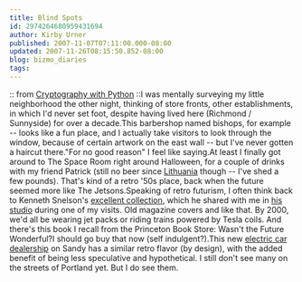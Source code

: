 ```yaml
---
title: Blind Spots
id: 2974264680959431694
author: Kirby Urner
published: 2007-11-07T07:11:00.000-08:00
updated: 2007-11-26T08:15:50.852-08:00
blog: bizmo_diaries
tags: 
---
```


[](https://blogger.googleusercontent.com/img/b/R29vZ2xl/AVvXsEg6B3obW-1a_2B8Pnn6RI3q4UZO1ZZm6Yco4mu5xA6bt0eL4L1XsSdaMWFckYLhruajl4ubCfjgrW9DbqhEBljYmlaLs6izFzk9bkVg7CJMZa9ePpeQJSYJmXbQGlpT1abcsvIq/s1600-h/bishops.jpg):: from [Cryptography with Python](http://www.4dsolutions.net/ocn/rsa.html) ::I was mentally surveying my little neighborhood the other night, thinking of store fronts, other establishments, in which I'd never set foot, despite having lived here (Richmond / Sunnyside) for over a decade.This barbershop named bishops, for example -- looks like a fun place, and I actually take visitors to look through the window, because of certain artwork on the east wall -- but I've never gotten a haircut there."For no good reason" I feel like saying.At least I finally got around to The Space Room right around Halloween, for a couple of drinks with my friend Patrick (still no beer since [Lithuania](http://worldgame.blogspot.com/2007/07/slow-food-nation.html) though -- I've shed a few pounds).  That's kind of a retro '50s place, back when the future seemed more like The Jetsons.Speaking of retro futurism, I often think back to Kenneth Snelson's [excellent collection](http://worldgame.blogspot.com/2007/01/gingerbread-dome.html), which he shared with me in [his studio](http://worldgame.blogspot.com/2006/10/supine-dragon.html) during one of my visits.  Old magazine covers and like that.  By 2000, we'd all be wearing jet packs or riding trains powered by Tesla coils.  And there's this book I recall from the Princeton Book Store:  Wasn't the Future Wonderful?I should go buy that now (self indulgent?).This new [electric car dealership](http://www.flickr.com/photos/17157315@N00/sets/72157602209081561/) on Sandy has a similar retro flavor (by design), with the added benefit of being less speculative and hypothetical.  I still don't see many on the streets of Portland yet.  But I do see them.[](https://blogger.googleusercontent.com/img/b/R29vZ2xl/AVvXsEgbcjeo_tUgadHijs5Q7x1JlfYolFKW8w_2EiAFmY9LEHXpGEvrHYM9L6necCkurQv6B6Lv6vgtNIOjvC4CKxQUhwLq00aMTe2NWOMInHsGfyAb86J15k7TpofQrezD0u8sAhTj/s1600-h/wonderful_future.jpg)